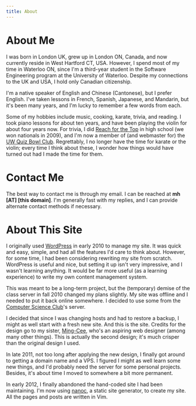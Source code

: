 ```yaml
---
title: About
---
```


About Me
========

I was born in London UK, grew up in London ON, Canada, and now currently reside in West Hartford CT, USA.  However, I spend most of my time in Waterloo ON, since I'm a third-year student in the Software Engineering program at the University of Waterloo.  Despite my connections to the UK and USA, I hold only Canadian citizenship.

I'm a native speaker of English and Chinese (Cantonese), but I prefer English.  I've taken lessons in French, Spanish, Japanese, and Mandarin, but it's been many years, and I'm lucky to remember a few words from each.

Some of my hobbies include music, cooking, karate, trivia, and reading.  I took piano lessons for about ten years, and have been playing the violin for about four years now.  For trivia, I did [Reach for the Top][] in high school (we won nationals in 2009), and I'm now a member of (and webmaster for) the [UW Quiz Bowl Club][].  Regrettably, I no longer have the time for karate or the violin; every time I think about these, I wonder how things would have turned out had I made the time for them.

[Reach for the Top]: http://www.reachforthetop.com
[UW Quiz Bowl Club]: http://quizbowl.uwaterloo.ca

Contact Me
==========
The best way to contact me is through my email. I can be reached at **mh [AT] [this domain]**. I'm generally fast with my replies, and I can provide alternate contact methods if necessary.

About This Site
===============
I originally used [WordPress][] in early 2010 to manage my site. It was quick and easy, simple, and had all the features I'd care to think about.  However, for some time, I had been considering rewriting my site from scratch.  WordPress is useful and nice, but setting it up isn't very impressive, and I wasn't learning anything.  It would be far more useful (as a learning experience) to write my own content management system.

This was meant to be a long-term project, but the (temporary) demise of the class server in fall 2010 changed my plans slightly.  My site was offline and I needed to put it back online somewhere.  I decided to use some from the [Computer Science Club][]'s server.

I decided that since I was changing hosts and had to restore a backup, I might as well start with a fresh new site.  And this is the site. Credits for the design go to my sister, [Ming-Cee][], who's an aspiring web designer (among many other things).  This is actually the second design; it's much crisper than the original design I used.

In late 2011, not too long after applying the new design, I finally got around to getting a domain name and a VPS.  I figured I might as well learn some new things, and I'd probably need the server for some personal projects.  Besides, it's about time I moved to somewhere a bit more permanent.

In early 2012, I finally abandoned the hand-coded site I had been maintaining.  I'm now using [nanoc][], a static site generator, to create my site. All the pages and posts are written in Vim.

[Wordpress]: http://wordpress.org
[Computer Science Club]: http://csclub.uwaterloo.ca
[Ming-Cee]: http://siliren.webatu.com
[nanoc]: http://nanoc.stoneship.org/
